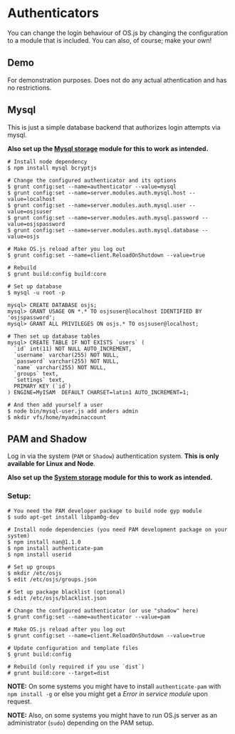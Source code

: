 # Authenticators

You can change the login behaviour of OS.js by changing the configuration to a module that is included. You can also, of course; make your own!

## Demo

For demonstration purposes. Does not do any actual athentication and has no restrictions.

## Mysql

This is just a simple database backend that authorizes login attempts via mysql.

**Also set up the [Mysql storage](storage.md) module for this to work as intended.**

```
# Install node dependency
$ npm install mysql bcryptjs

# Change the configured authenticator and its options
$ grunt config:set --name=authenticator --value=mysql
$ grunt config:set --name=server.modules.auth.mysql.host --value=localhost
$ grunt config:set --name=server.modules.auth.mysql.user --value=osjsuser
$ grunt config:set --name=server.modules.auth.mysql.password --value=osjspassword
$ grunt config:set --name=server.modules.auth.mysql.database --value=osjs

# Make OS.js reload after you log out
$ grunt config:set --name=client.ReloadOnShutdown --value=true

# Rebuild
$ grunt build:config build:core

# Set up database
$ mysql -u root -p

mysql> CREATE DATABASE osjs;
mysql> GRANT USAGE ON *.* TO osjsuser@localhost IDENTIFIED BY 'osjspassword';
mysql> GRANT ALL PRIVILEGES ON osjs.* TO osjsuser@localhost;

# Then set up database tables
mysql> CREATE TABLE IF NOT EXISTS `users` (
  `id` int(11) NOT NULL AUTO_INCREMENT,
  `username` varchar(255) NOT NULL,
  `password` varchar(255) NOT NULL,
  `name` varchar(255) NOT NULL,
  `groups` text,
  `settings` text,
  PRIMARY KEY (`id`)
) ENGINE=MyISAM  DEFAULT CHARSET=latin1 AUTO_INCREMENT=1;

# And then add yourself a user
$ node bin/mysql-user.js add anders admin
$ mkdir vfs/home/myadminaccount
```

## PAM and Shadow

Log in via the system (`PAM` or `Shadow`) authentication system. **This is only available for Linux and Node**.

**Also set up the [System storage](storage.md) module for this to work as intended.**

### Setup:

```
# You need the PAM developer package to build node gyp module
$ sudo apt-get install libpam0g-dev

# Install node dependencies (you need PAM development package on your system)
$ npm install nan@1.1.0
$ npm install authenticate-pam
$ npm install userid

# Set up groups
$ mkdir /etc/osjs
$ edit /etc/osjs/groups.json

# Set up package blacklist (optional)
$ edit /etc/osjs/blacklist.json

# Change the configured authenticator (or use "shadow" here)
$ grunt config:set --name=authenticator --value=pam

# Make OS.js reload after you log out
$ grunt config:set --name=client.ReloadOnShutdown --value=true

# Update configuration and template files
$ grunt build:config

# Rebuild (only required if you use `dist`)
# grunt build:core --target=dist

```

**NOTE:** On some systems you might have to install `authenticate-pam` with `npm install -g` or else you might get a *Error in service module* upon request.

**NOTE:** Also, on some systems you might have to run OS.js server as an administrator (`sudo`) depending on the PAM setup.
